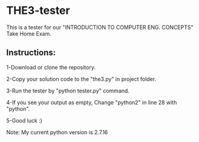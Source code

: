 # THE3-tester

This is a tester for our "INTRODUCTION TO COMPUTER ENG. CONCEPTS" Take Home Exam.

## Instructions:

1-Download or clone the repository.

2-Copy your solution code to the "the3.py" in project folder.

3-Run the tester by "python tester.py" command.

4-If you see your output as empty, Change "python2" in line 28 with "python".

5-Good luck :)

Note: My current python version is 2.7.16
